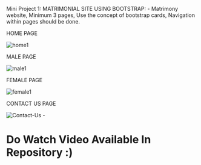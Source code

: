 Mini Project 1: MATRIMONIAL SITE USING BOOTSTRAP: - Matrimony website, Minimum 3 pages, Use the concept of bootstrap cards, Navigation within pages should be done.

HOME PAGE

![home1](https://user-images.githubusercontent.com/104457295/208052457-b1c063dc-6792-4f6f-b04c-c69e01c6c7f3.png)

MALE PAGE

![male1](https://user-images.githubusercontent.com/104457295/208052514-05054ca3-498a-4251-ac45-302b42df087a.png)

FEMALE PAGE

![female1](https://user-images.githubusercontent.com/104457295/208052544-2166ff90-9295-46cc-808c-a2a45122045a.png)

CONTACT US PAGE

![Contact-Us -](https://user-images.githubusercontent.com/104457295/208052569-2573c4a1-667d-4cfd-a4cd-67f98e3ba3b9.png)

# Do Watch Video Available In Repository :)
